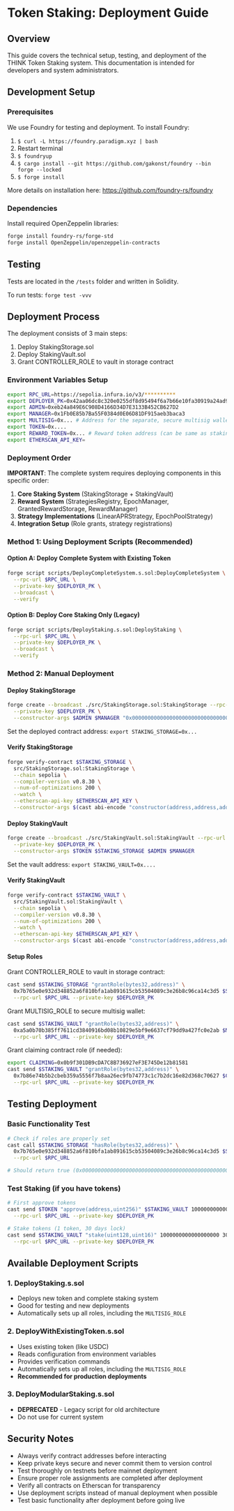 # Token Staking: Deployment Guide

## Overview

This guide covers the technical setup, testing, and deployment of the THINK Token Staking system. This documentation is intended for developers and system administrators.

## Development Setup

### Prerequisites

We use Foundry for testing and deployment. To install Foundry:

1. `$ curl -L https://foundry.paradigm.xyz | bash`
2. Restart terminal
3. `$ foundryup`
4. `$ cargo install --git https://github.com/gakonst/foundry --bin forge --locked`
5. `$ forge install`

More details on installation here: https://github.com/foundry-rs/foundry

### Dependencies

Install required OpenZeppelin libraries:

```sh
forge install foundry-rs/forge-std
forge install OpenZeppelin/openzeppelin-contracts
```

## Testing

Tests are located in the `/tests` folder and written in Solidity.

To run tests: `forge test -vvv`

## Deployment Process

The deployment consists of 3 main steps:

1. Deploy StakingStorage.sol
2. Deploy StakingVault.sol
3. Grant CONTROLLER_ROLE to vault in storage contract

### Environment Variables Setup

```bash
export RPC_URL=https://sepolia.infura.io/v3/**********
export DEPLOYER_PK=0x42aa06dc8c320e0255df8d95494f6a7b66e10fa30919a24ad910a6c2bdbcc8ee
export ADMIN=0xeb24a849E6C908D4166D34D7E3133B452CB627D2
export MANAGER=0x1Fb0E85b7Ba55F0384d0E06D81DF915aeb3baca3
export MULTISIG=0x... # Address for the separate, secure multisig wallet (granted separately after deployment)
export TOKEN=0x....
export REWARD_TOKEN=0x... # Reward token address (can be same as staking token)
export ETHERSCAN_API_KEY=
```

### Deployment Order

**IMPORTANT**: The complete system requires deploying components in this specific order:

1. **Core Staking System** (StakingStorage + StakingVault)
2. **Reward System** (StrategiesRegistry, EpochManager, GrantedRewardStorage, RewardManager)
3. **Strategy Implementations** (LinearAPRStrategy, EpochPoolStrategy)
4. **Integration Setup** (Role grants, strategy registrations)

### Method 1: Using Deployment Scripts (Recommended)

#### Option A: Deploy Complete System with Existing Token

```sh
forge script scripts/DeployCompleteSystem.s.sol:DeployCompleteSystem \
  --rpc-url $RPC_URL \
  --private-key $DEPLOYER_PK \
  --broadcast \
  --verify
```

#### Option B: Deploy Core Staking Only (Legacy)

```sh
forge script scripts/DeployStaking.s.sol:DeployStaking \
  --rpc-url $RPC_URL \
  --private-key $DEPLOYER_PK \
  --broadcast \
  --verify
```

### Method 2: Manual Deployment

#### Deploy StakingStorage

```sh
forge create --broadcast ./src/StakingStorage.sol:StakingStorage --rpc-url $RPC_URL \
  --private-key $DEPLOYER_PK \
  --constructor-args $ADMIN $MANAGER "0x0000000000000000000000000000000000000000"
```

Set the deployed contract address: `export STAKING_STORAGE=0x...`

#### Verify StakingStorage

```sh
forge verify-contract $STAKING_STORAGE \
  src/StakingStorage.sol:StakingStorage \
  --chain sepolia \
  --compiler-version v0.8.30 \
  --num-of-optimizations 200 \
  --watch \
  --etherscan-api-key $ETHERSCAN_API_KEY \
  --constructor-args $(cast abi-encode "constructor(address,address,address)" $ADMIN $MANAGER "0x0000000000000000000000000000000000000000")
```

#### Deploy StakingVault

```sh
forge create --broadcast ./src/StakingVault.sol:StakingVault --rpc-url $RPC_URL \
  --private-key $DEPLOYER_PK \
  --constructor-args $TOKEN $STAKING_STORAGE $ADMIN $MANAGER
```

Set the vault address: `export STAKING_VAULT=0x....`

#### Verify StakingVault

```sh
forge verify-contract $STAKING_VAULT \
  src/StakingVault.sol:StakingVault \
  --chain sepolia \
  --compiler-version v0.8.30 \
  --num-of-optimizations 200 \
  --watch \
  --etherscan-api-key $ETHERSCAN_API_KEY \
  --constructor-args $(cast abi-encode "constructor(address,address,address,address)" $TOKEN $STAKING_STORAGE $ADMIN $MANAGER)
```

#### Setup Roles

Grant CONTROLLER_ROLE to vault in storage contract:

```bash
cast send $STAKING_STORAGE "grantRole(bytes32,address)" \
  0x7b765e0e932d348852a6f810bfa1ab891615cb53504089c3e26b8c96ca14c3d5 $STAKING_VAULT \
  --rpc-url $RPC_URL --private-key $DEPLOYER_PK
```

Grant MULTISIG_ROLE to secure multisig wallet:

```bash
cast send $STAKING_VAULT "grantRole(bytes32,address)" \
  0xa5a0b70b385ff7611cd3840916bd08b10829e5bf9e6637cf79dd9a427fc0e2ab $MULTISIG \
  --rpc-url $RPC_URL --private-key $DEPLOYER_PK
```

Grant claiming contract role (if needed):

```bash
export CLAIMING=0x0b9f301DB9cDA7C8B736927eF3E745De12b81581
cast send $STAKING_VAULT "grantRole(bytes32,address)" \
  0x7b86e74b5b2cbeb359a5556f7b8aa26ec9fb74773c1c7b2dc16e82d368c70627 $CLAIMING \
  --rpc-url $RPC_URL --private-key $DEPLOYER_PK
```

## Testing Deployment

### Basic Functionality Test

```bash
# Check if roles are properly set
cast call $STAKING_STORAGE "hasRole(bytes32,address)" \
  0x7b765e0e932d348852a6f810bfa1ab891615cb53504089c3e26b8c96ca14c3d5 $STAKING_VAULT \
  --rpc-url $RPC_URL

# Should return true (0x0000000000000000000000000000000000000000000000000000000000000001)
```

### Test Staking (if you have tokens)

```bash
# First approve tokens
cast send $TOKEN "approve(address,uint256)" $STAKING_VAULT 1000000000000000000 \
  --rpc-url $RPC_URL --private-key $DEPLOYER_PK

# Stake tokens (1 token, 30 days lock)
cast send $STAKING_VAULT "stake(uint128,uint16)" 1000000000000000000 30 \
  --rpc-url $RPC_URL --private-key $DEPLOYER_PK
```

## Available Deployment Scripts

### 1. DeployStaking.s.sol

- Deploys new token and complete staking system
- Good for testing and new deployments
- Automatically sets up all roles, including the `MULTISIG_ROLE`

### 2. DeployWithExistingToken.s.sol

- Uses existing token (like USDC)
- Reads configuration from environment variables
- Provides verification commands
- Automatically sets up all roles, including the `MULTISIG_ROLE`
- **Recommended for production deployments**

### 3. DeployModularStaking.s.sol

- **DEPRECATED** - Legacy script for old architecture
- Do not use for current system

## Security Notes

- Always verify contract addresses before interacting
- Keep private keys secure and never commit them to version control
- Test thoroughly on testnets before mainnet deployment
- Ensure proper role assignments are completed after deployment
- Verify all contracts on Etherscan for transparency
- Use deployment scripts instead of manual deployment when possible
- Test basic functionality after deployment before going live
